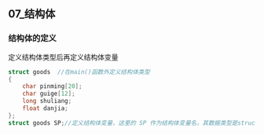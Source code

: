 ## 07_结构体

### 结构体的定义

定义结构体类型后再定义结构体变量

```c
struct goods  //在main()函数外定义结构体类型
{
	char pinming[20];
	char guige[12];
	long shuliang;
	float danjia;
};
struct goods SP;//定义结构体变量，这里的 SP 作为结构体变量名，其数据类型是struct goods，不是指针类型的变量
```



